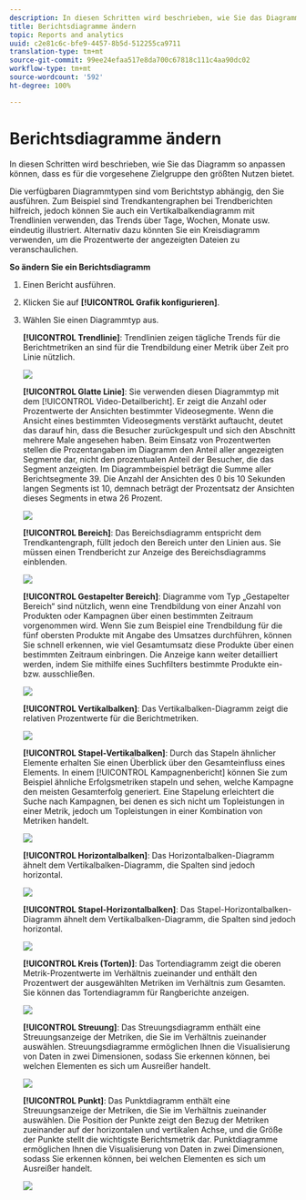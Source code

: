 ```yaml
---
description: In diesen Schritten wird beschrieben, wie Sie das Diagramm so anpassen können, dass es für die vorgesehene Zielgruppe den größten Nutzen bietet.
title: Berichtsdiagramme ändern
topic: Reports and analytics
uuid: c2e81c6c-bfe9-4457-8b5d-512255ca9711
translation-type: tm+mt
source-git-commit: 99ee24efaa517e8da700c67818c111c4aa90dc02
workflow-type: tm+mt
source-wordcount: '592'
ht-degree: 100%

---
```



# Berichtsdiagramme ändern

In diesen Schritten wird beschrieben, wie Sie das Diagramm so anpassen können, dass es für die vorgesehene Zielgruppe den größten Nutzen bietet.

Die verfügbaren Diagrammtypen sind vom Berichtstyp abhängig, den Sie ausführen. Zum Beispiel sind Trendkantengraphen bei Trendberichten hilfreich, jedoch können Sie auch ein Vertikalbalkendiagramm mit Trendlinien verwenden, das Trends über Tage, Wochen, Monate usw. eindeutig illustriert. Alternativ dazu könnten Sie ein Kreisdiagramm verwenden, um die Prozentwerte der angezeigten Dateien zu veranschaulichen.

**So ändern Sie ein Berichtsdiagramm**

1. Einen Bericht ausführen.
1. Klicken Sie auf **[!UICONTROL Grafik konfigurieren]**.
1. Wählen Sie einen Diagrammtyp aus.

   **[!UICONTROL Trendlinie]**: Trendlinien zeigen tägliche Trends für die Berichtmetriken an sind für die Trendbildung einer Metrik über Zeit pro Linie nützlich.

   ![](assets/graph_trend_line.png)

   **[!UICONTROL Glatte Linie]**: Sie verwenden diesen Diagrammtyp mit dem [!UICONTROL Video-Detailbericht]. Er zeigt die Anzahl oder Prozentwerte der Ansichten bestimmter Videosegmente. Wenn die Ansicht eines bestimmten Videosegments verstärkt auftaucht, deutet das darauf hin, dass die Besucher zurückgespult und sich den Abschnitt mehrere Male angesehen haben. Beim Einsatz von Prozentwerten stellen die Prozentangaben im Diagramm den Anteil aller angezeigten Segmente dar, nicht den prozentualen Anteil der Besucher, die das Segment anzeigten. Im Diagrammbeispiel beträgt die Summe aller Berichtsegmente 39. Die Anzahl der Ansichten des 0 bis 10 Sekunden langen Segments ist 10, demnach beträgt der Prozentsatz der Ansichten dieses Segments in etwa 26 Prozent.

   ![](assets/graph_smooth_line.png)

   **[!UICONTROL Bereich]**: Das Bereichsdiagramm entspricht dem Trendkantengraph, füllt jedoch den Bereich unter den Linien aus. Sie müssen einen Trendbericht zur Anzeige des Bereichsdiagramms einblenden.

   ![](assets/graph_area.png)

   **[!UICONTROL Gestapelter Bereich]**: Diagramme vom Typ „Gestapelter Bereich“ sind nützlich, wenn eine Trendbildung von einer Anzahl von Produkten oder Kampagnen über einen bestimmten Zeitraum vorgenommen wird. Wenn Sie zum Beispiel eine Trendbildung für die fünf obersten Produkte mit Angabe des Umsatzes durchführen, können Sie schnell erkennen, wie viel Gesamtumsatz diese Produkte über einen bestimmten Zeitraum einbringen. Die Anzeige kann weiter detailliert werden, indem Sie mithilfe eines Suchfilters bestimmte Produkte ein- bzw. ausschließen.

   ![](assets/graph_stacked_area.png)

   **[!UICONTROL Vertikalbalken]**: Das Vertikalbalken-Diagramm zeigt die relativen Prozentwerte für die Berichtmetriken.

   ![](assets/graph_vertical_bars.png)

   **[!UICONTROL Stapel-Vertikalbalken]**: Durch das Stapeln ähnlicher Elemente erhalten Sie einen Überblick über den Gesamteinfluss eines Elements. In einem [!UICONTROL Kampagnenbericht] können Sie zum Beispiel ähnliche Erfolgsmetriken stapeln und sehen, welche Kampagne den meisten Gesamterfolg generiert. Eine Stapelung erleichtert die Suche nach Kampagnen, bei denen es sich nicht um Topleistungen in einer Metrik, jedoch um Topleistungen in einer Kombination von Metriken handelt.

   ![](assets/graph_stacked_vertical.png)

   **[!UICONTROL Horizontalbalken]**: Das Horizontalbalken-Diagramm ähnelt dem Vertikalbalken-Diagramm, die Spalten sind jedoch horizontal.

   ![](assets/graph_horizontal_bar.png)

   **[!UICONTROL Stapel-Horizontalbalken]**: Das Stapel-Horizontalbalken-Diagramm ähnelt dem Vertikalbalken-Diagramm, die Spalten sind jedoch horizontal.

   ![](assets/graph_stacked_horizontal.png)

   **[!UICONTROL Kreis (Torten)]**: Das Tortendiagramm zeigt die oberen Metrik-Prozentwerte im Verhältnis zueinander und enthält den Prozentwert der ausgewählten Metriken im Verhältnis zum Gesamten. Sie können das Tortendiagramm für Rangberichte anzeigen.

   ![](assets/graph_pie.png)

   **[!UICONTROL Streuung]**: Das Streuungsdiagramm enthält eine Streuungsanzeige der Metriken, die Sie im Verhältnis zueinander auswählen. Streuungsdiagramme ermöglichen Ihnen die Visualisierung von Daten in zwei Dimensionen, sodass Sie erkennen können, bei welchen Elementen es sich um Ausreißer handelt.

   ![](assets/graph_scatter.png)

   **[!UICONTROL Punkt]**: Das Punktdiagramm enthält eine Streuungsanzeige der Metriken, die Sie im Verhältnis zueinander auswählen. Die Position der Punkte zeigt den Bezug der Metriken zueinander auf der horizontalen und vertikalen Achse, und die Größe der Punkte stellt die wichtigste Berichtsmetrik dar. Punktdiagramme ermöglichen Ihnen die Visualisierung von Daten in zwei Dimensionen, sodass Sie erkennen können, bei welchen Elementen es sich um Ausreißer handelt.

   ![](assets/graph_bubble.png)


